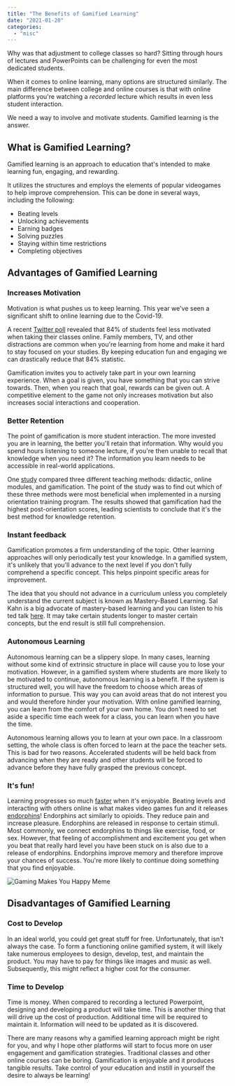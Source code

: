 ```yaml
---
title: "The Benefits of Gamified Learning"
date: "2021-01-20"
categories: 
  - "misc"
---
```


Why was that adjustment to college classes so hard? Sitting through hours of lectures and PowerPoints can be challenging for even the most dedicated students.

When it comes to online learning, many options are structured similarly. The main difference between college and online courses is that with online platforms you're watching a _recorded_ lecture which results in even less student interaction.

We need a way to involve and motivate students. Gamified learning is the answer.

## What is Gamified Learning?

Gamified learning is an approach to education that's intended to make learning fun, engaging, and rewarding.

It utilizes the structures and employs the elements of popular videogames to help improve comprehension. This can be done in several ways, including the following:

- Beating levels
- Unlocking achievements
- Earning badges
- Solving puzzles
- Staying within time restrictions
- Completing objectives

## Advantages of Gamified Learning

### Increases Motivation

Motivation is what pushes us to keep learning. This year we've seen a significant shift to online learning due to the Covid-19.

A recent [Twitter poll](https://www.ntdaily.com/students-report-less-motivation-higher-stress-levels-with-the-transition-to-online-learning/) revealed that 84% of students feel less motivated when taking their classes online. Family members, TV, and other distractions are common when you're learning from home and make it hard to stay focused on your studies. By keeping education fun and engaging we can drastically reduce that 84% statistic.

Gamification invites you to actively take part in your own learning experience. When a goal is given, you have something that you can strive towards. Then, when you reach that goal, rewards can be given out. A competitive element to the game not only increases motivation but also increases social interactions and cooperation.

### Better Retention

The point of gamification is more student interaction. The more invested you are in learning, the better you'll retain that information. Why would you spend hours listening to someone lecture, if you're then unable to recall that knowledge when you need it? The information you learn needs to be accessible in real-world applications.

One [study](https://journals.lww.com/jonajournal/Abstract/2017/09000/Using_Gamification_to_Improve_Productivity_and.8.aspx) compared three different teaching methods: didactic, online modules, and gamification. The point of the study was to find out which of these three methods were most beneficial when implemented in a nursing orientation training program. The results showed that gamification had the highest post-orientation scores, leading scientists to conclude that it's the best method for knowledge retention.

### Instant feedback

Gamification promotes a firm understanding of the topic. Other learning approaches will only periodically test your knowledge. In a gamified system, it's unlikely that you'll advance to the next level if you don't fully comprehend a specific concept. This helps pinpoint specific areas for improvement.

The idea that you should not advance in a curriculum unless you completely understand the current subject is known as Mastery-Based Learning. Sal Kahn is a big advocate of mastery-based learning and you can listen to his ted talk [here](https://www.ted.com/talks/sal_khan_let_s_teach_for_mastery_not_test_scores?language=en#t-636688). It may take certain students longer to master certain concepts, but the end result is still full comprehension.

### Autonomous Learning

Autonomous learning can be a slippery slope. In many cases, learning without some kind of extrinsic structure in place will cause you to lose your motivation. However, in a gamified system where students are more likely to be motivated to continue, autonomous learning is a benefit. If the system is structured well, you will have the freedom to choose which areas of information to pursue. This way you can avoid areas that do not interest you and would therefore hinder your motivation. With online gamified learning, you can learn from the comfort of your own home. You don't need to set aside a specific time each week for a class, you can learn when you have the time.

Autonomous learning allows you to learn at your own pace. In a classroom setting, the whole class is often forced to learn at the pace the teacher sets. This is bad for two reasons. Accelerated students will be held back from advancing when they are ready and other students will be forced to advance before they have fully grasped the previous concept.

### It's fun!

Learning progresses so much [faster](https://qvault.io/2021/02/22/learn-coding-fast/) when it's enjoyable. Beating levels and interacting with others online is what makes video games fun and it releases [endorphins](https://learningsolutionsmag.com/articles/1414/four-tips-gamification-according-to-endorphins)! Endorphins act similarly to opioids. They reduce pain and increase pleasure. Endorphins are released in response to certain stimuli. Most commonly, we connect endorphins to things like exercise, food, or sex. However, that feeling of accomplishment and excitement you get when you beat that really hard level you have been stuck on is also due to a release of endorphins. Endorphins improve memory and therefore improve your chances of success. You're more likely to continue doing something that you find enjoyable.

![Gaming Makes You Happy Meme](/img/gaming-makes-you-happy-776x1024.jpg)

## Disadvantages of Gamified Learning

### Cost to Develop

In an ideal world, you could get great stuff for free. Unfortunately, that isn't always the case. To form a functioning online gamified system, it will likely take numerous employees to design, develop, test, and maintain the product. You may have to pay for things like images and music as well. Subsequently, this might reflect a higher cost for the consumer.

### Time to Develop

Time is money. When compared to recording a lectured Powerpoint, designing and developing a product will take time. This is another thing that will drive up the cost of production. Additional time will be required to maintain it. Information will need to be updated as it is discovered.

There are many reasons why a gamified learning approach might be right for you, and why I hope other platforms will start to focus more on user engagement and gamification strategies. Traditional classes and other online courses can be boring. Gamification is enjoyable and it produces tangible results. Take control of your education and instill in yourself the desire to always be learning!

